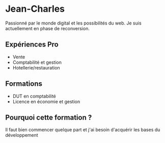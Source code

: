 # Jean-Charles 
Passionné par le monde digital et les possibilités du web.
Je suis actuellement en phase de reconversion.

## Expériences Pro
* Vente
* Comptabilité et gestion
* Hotellerie/restauration

## Formations
* DUT en comptabilité
* Licence en économie et gestion 

## Pourquoi cette formation ?
Il faut bien commencer quelque part et j'ai besoin d'acquérir les bases du développement 

